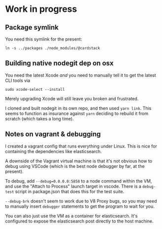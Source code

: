Work in progress
================

Package symlink
---------------

You need this symlink for the present:

    ln -s ../packages ./node_modules/@cardstack

Building native nodegit dep on osx
--------------------------------

You need the latest Xcode *and* you need to manually tell it to get the latest CLI tools via

    sudo xcode-select --install
    
Merely upgrading Xcode will still leave you broken and frustrated.

I cloned and built nodegit in its own repo, and then used `yarn link`. This seems to function as insurance against `yarn` deciding to rebuild it from scratch (which takes a long time).

Notes on vagrant & debugging
-----

I created a vagrant config that runs everything under Linux. This is nice for containing the dependencies like elasticsearch.

A downside of the Vagrant virtual machine is that it's not obvious how to debug using VSCode (which is the best node debugger by far, at the present).

To debug, add `--debug=0.0.0.0:5858` to a node command within the VM, and use the "Attach to Process" launch target in vscode. There is a `debug-test` script in package.json that does this for the test suite.

`--debug-brk` doesn't seem to work due to V8 Proxy bugs, so you may need to manually insert `debugger` statements to get the program to wait for you. 

You can also just use the VM as a container for elasticsearch. It's configured to expose the elasticsearch post directly to the host machine.
